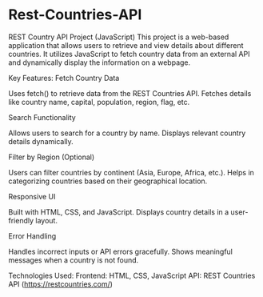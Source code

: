 # Rest-Countries-API
REST Country API Project (JavaScript)
This project is a web-based application that allows users to retrieve and view details about different countries. It utilizes JavaScript to fetch country data from an external API and dynamically display the information on a webpage.

Key Features:
Fetch Country Data

Uses fetch()  to retrieve data from the REST Countries API.
Fetches details like country name, capital, population, region, flag, etc.

Search Functionality

Allows users to search for a country by name.
Displays relevant country details dynamically.

Filter by Region (Optional)

Users can filter countries by continent (Asia, Europe, Africa, etc.).
Helps in categorizing countries based on their geographical location.

Responsive UI

Built with HTML, CSS, and JavaScript.
Displays country details in a user-friendly layout.

Error Handling

Handles incorrect inputs or API errors gracefully.
Shows meaningful messages when a country is not found.

Technologies Used:
Frontend: HTML, CSS, JavaScript
API: REST Countries API (https://restcountries.com/)

